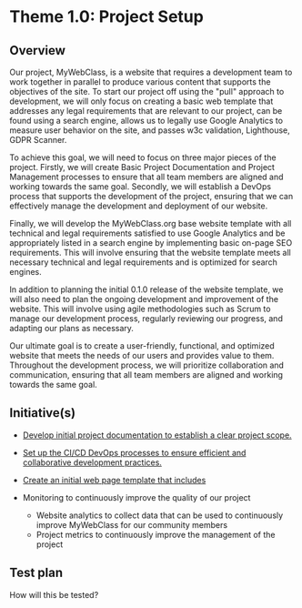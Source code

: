 # Theme 1.0: Project Setup
## Overview
Our project, MyWebClass, is a website that requires a development team to work together in parallel to produce various content that supports the objectives of the site. To start our project off using the "pull" approach to development, we will only focus on creating a basic web template that addresses any legal requirements that are relevant to our project, can be found using a search engine, allows us to legally use Google Analytics to measure user behavior on the site, and passes w3c validation, Lighthouse, GDPR Scanner.

To achieve this goal, we will need to focus on three major pieces of the project. Firstly, we will create Basic Project Documentation and Project Management processes to ensure that all team members are aligned and working towards the same goal. Secondly, we will establish a DevOps process that supports the development of the project, ensuring that we can effectively manage the development and deployment of our website.

Finally, we will develop the MyWebClass.org base website template with all technical and legal requirements satisfied to use Google Analytics and be appropriately listed in a search engine by implementing basic on-page SEO requirements. This will involve ensuring that the website template meets all necessary technical and legal requirements and is optimized for search engines.

In addition to planning the initial 0.1.0 release of the website template, we will also need to plan the ongoing development and improvement of the website. This will involve using agile methodologies such as Scrum to manage our development process, regularly reviewing our progress, and adapting our plans as necessary.

Our ultimate goal is to create a user-friendly, functional, and optimized website that meets the needs of our users and provides value to them. Throughout the development process, we will prioritize collaboration and communication, ensuring that all team members are aligned and working towards the same goal.
## Initiative(s)

* [Develop initial project documentation to establish a clear project scope.](../theme_1/initiatives/initiative_basic_webpage_template.md)
* [Set up the CI/CD DevOps processes to ensure efficient and collaborative development practices.](initiatives/initiative_devops.md)
* [Create an initial web page template that includes](initiatives/initiative_webpage_template.md)

* Monitoring to continuously improve the quality of our project
  * Website analytics to collect data that can be used to continuously improve MyWebClass for our community members
  * Project metrics to continuously improve the management of the project

## Test plan
How will this be tested?
